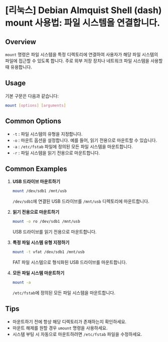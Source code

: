 # [리눅스] Debian Almquist Shell (dash) mount 사용법: 파일 시스템을 연결합니다.

## Overview
`mount` 명령은 파일 시스템을 특정 디렉토리에 연결하여 사용자가 해당 파일 시스템의 파일에 접근할 수 있도록 합니다. 주로 외부 저장 장치나 네트워크 파일 시스템을 사용할 때 유용합니다.

## Usage
기본 구문은 다음과 같습니다:
```bash
mount [options] [arguments]
```

## Common Options
- `-t` : 파일 시스템의 유형을 지정합니다.
- `-o` : 마운트 옵션을 설정합니다. 예를 들어, 읽기 전용으로 마운트할 수 있습니다.
- `-a` : `/etc/fstab` 파일에 정의된 모든 파일 시스템을 마운트합니다.
- `-r` : 파일 시스템을 읽기 전용으로 마운트합니다.

## Common Examples
1. **USB 드라이브 마운트하기**
   ```bash
   mount /dev/sdb1 /mnt/usb
   ```
   `/dev/sdb1`에 연결된 USB 드라이브를 `/mnt/usb` 디렉토리에 마운트합니다.

2. **읽기 전용으로 마운트하기**
   ```bash
   mount -o ro /dev/sdb1 /mnt/usb
   ```
   USB 드라이브를 읽기 전용으로 마운트합니다.

3. **특정 파일 시스템 유형 지정하기**
   ```bash
   mount -t vfat /dev/sdb1 /mnt/usb
   ```
   FAT 파일 시스템으로 형식화된 USB 드라이브를 마운트합니다.

4. **모든 파일 시스템 마운트하기**
   ```bash
   mount -a
   ```
   `/etc/fstab`에 정의된 모든 파일 시스템을 마운트합니다.

## Tips
- 마운트하기 전에 항상 해당 디렉토리가 존재하는지 확인하세요.
- 마운트 해제를 원할 경우 `umount` 명령을 사용하세요.
- 시스템 부팅 시 자동으로 마운트하려면 `/etc/fstab` 파일을 수정하세요.